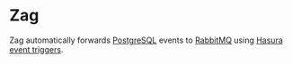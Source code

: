# Zag

Zag automatically forwards [PostgreSQL](https://www.postgresql.org/) events to [RabbitMQ](https://www.rabbitmq.com/) using [Hasura event triggers](https://hasura.io/docs/1.0/graphql/core/event-triggers/index.html).
 